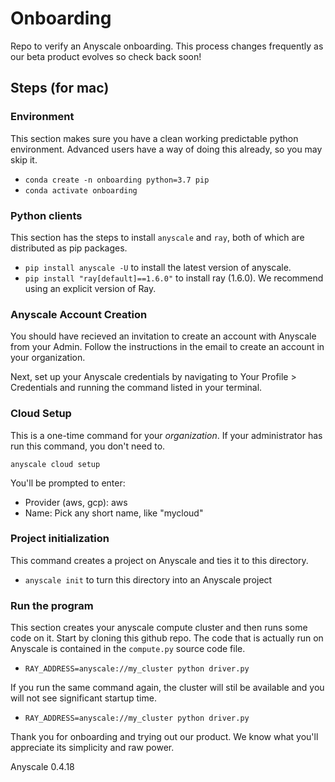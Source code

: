 # Onboarding

Repo to verify an Anyscale onboarding.  This process changes frequently as our beta product evolves so check back soon!

## Steps (for mac)

### Environment

This section makes sure you have a clean working predictable python environment.  Advanced users have a way of doing this already, so you may skip it.

* `conda create -n onboarding python=3.7 pip`
* `conda activate onboarding`

### Python clients

This section has the steps to install `anyscale` and `ray`, both of which are distributed as pip packages.

* `pip install anyscale -U` to install the latest version of anyscale.
* `pip install "ray[default]==1.6.0"` to install ray (1.6.0).  We recommend using an explicit version of Ray.

### Anyscale Account Creation

You should have recieved an invitation to create an account with Anyscale from your Admin. Follow the instructions in the email to create an account in your organization.

Next, set up your Anyscale credentials by navigating to Your Profile > Credentials and running the command listed in your terminal.

### Cloud Setup

This is a one-time command for your *organization*.  If your administrator has run this command, you don't need to.

`anyscale cloud setup`

You'll be prompted to enter:

  * Provider (aws, gcp): aws
  * Name: Pick any short name, like "mycloud"

### Project initialization

This command creates a project on Anyscale and ties it to this directory.

* `anyscale init` to turn this directory into an Anyscale project
 

### Run the program

This section creates your anyscale compute cluster and then runs some code on it. Start by cloning this github repo.  The code that is actually run on Anyscale is contained in the `compute.py` source code file.

* `RAY_ADDRESS=anyscale://my_cluster python driver.py` 

If you run the same command again, the cluster will stil be available and you will not
see significant startup time.
 
* `RAY_ADDRESS=anyscale://my_cluster python driver.py` 

Thank you for onboarding and trying out our product.  We know what you'll appreciate its simplicity and raw power.


Anyscale 0.4.18
